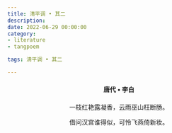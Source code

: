 ```yaml
---
title: 清平调 • 其二
description:
date: 2022-06-29 00:00:00
category:
- literature
- tangpoem

tags: 清平调 • 其二

---
```


<div id="poem-author">
唐代 • 李白
</div>
<div id="poem-body">
<p class="poem-paragraph">一枝红艳露凝香，云雨巫山枉断肠。</p>
<p class="poem-paragraph">借问汉宫谁得似，可怜飞燕倚新妆。</p>

</div>

<style>

#poem-author {
    width: 100%;
    text-align: center;
    margin: 20px 0;
    font-weight: bold;
}
#poem-body {
    width: 100%;
    text-align: center;
}
.poem-paragraph {
    font-family: "仿宋"
}

</style>